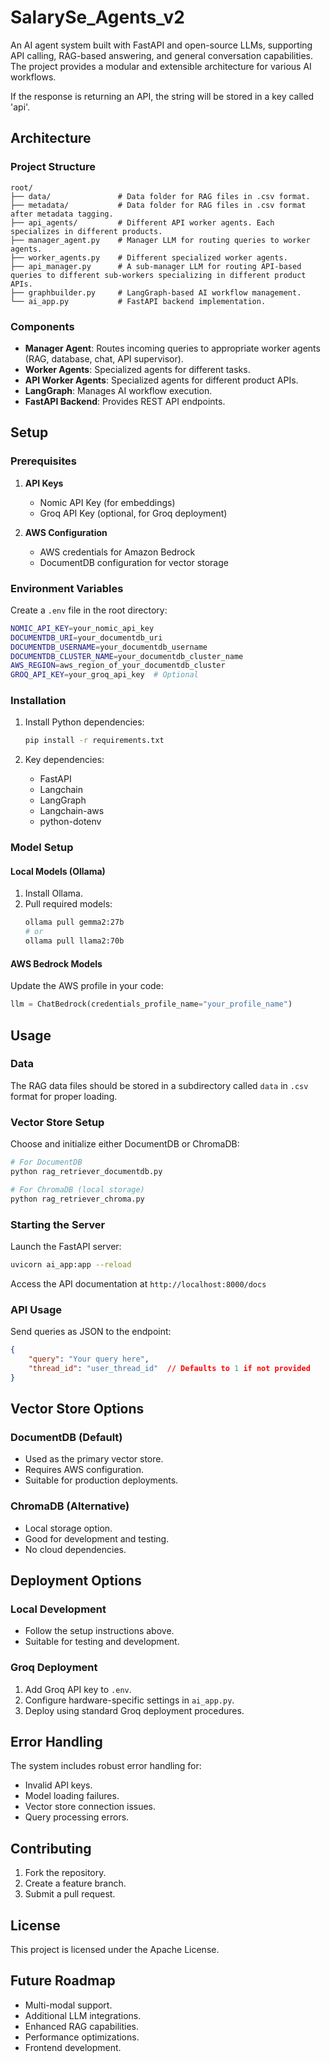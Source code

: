 # SalarySe_Agents_v2

An AI agent system built with FastAPI and open-source LLMs, supporting API calling, RAG-based answering, and general conversation capabilities. The project provides a modular and extensible architecture for various AI workflows.

If the response is returning an API, the string will be stored in a key called 'api'.

## Architecture

### Project Structure
```
root/
├── data/               # Data folder for RAG files in .csv format.
├── metadata/           # Data folder for RAG files in .csv format after metadata tagging.
├── api_agents/         # Different API worker agents. Each specializes in different products.
├── manager_agent.py    # Manager LLM for routing queries to worker agents.
├── worker_agents.py    # Different specialized worker agents.
├── api_manager.py      # A sub-manager LLM for routing API-based queries to different sub-workers specializing in different product APIs.
├── graphbuilder.py     # LangGraph-based AI workflow management.
└── ai_app.py           # FastAPI backend implementation.
```

### Components
- **Manager Agent**: Routes incoming queries to appropriate worker agents (RAG, database, chat, API supervisor).
- **Worker Agents**: Specialized agents for different tasks.
- **API Worker Agents**: Specialized agents for different product APIs.
- **LangGraph**: Manages AI workflow execution.
- **FastAPI Backend**: Provides REST API endpoints.

## Setup

### Prerequisites

1. **API Keys**
   - Nomic API Key (for embeddings)
   - Groq API Key (optional, for Groq deployment)

2. **AWS Configuration**
   - AWS credentials for Amazon Bedrock
   - DocumentDB configuration for vector storage

### Environment Variables

Create a `.env` file in the root directory:
```bash
NOMIC_API_KEY=your_nomic_api_key
DOCUMENTDB_URI=your_documentdb_uri
DOCUMENTDB_USERNAME=your_documentdb_username
DOCUMENTDB_CLUSTER_NAME=your_documentdb_cluster_name
AWS_REGION=aws_region_of_your_documentdb_cluster
GROQ_API_KEY=your_groq_api_key  # Optional
```

### Installation

1. Install Python dependencies:
   ```bash
   pip install -r requirements.txt
   ```

2. Key dependencies:
   - FastAPI
   - Langchain
   - LangGraph
   - Langchain-aws
   - python-dotenv

### Model Setup

#### Local Models (Ollama)
1. Install Ollama.
2. Pull required models:
   ```bash
   ollama pull gemma2:27b
   # or
   ollama pull llama2:70b
   ```

#### AWS Bedrock Models
Update the AWS profile in your code:
```python
llm = ChatBedrock(credentials_profile_name="your_profile_name")
```

## Usage

### Data

The RAG data files should be stored in a subdirectory called `data` in `.csv` format for proper loading.

### Vector Store Setup

Choose and initialize either DocumentDB or ChromaDB:

```bash
# For DocumentDB
python rag_retriever_documentdb.py

# For ChromaDB (local storage)
python rag_retriever_chroma.py
```

### Starting the Server

Launch the FastAPI server:
```bash
uvicorn ai_app:app --reload
```

Access the API documentation at `http://localhost:8000/docs`

### API Usage

Send queries as JSON to the endpoint:
```json
{
    "query": "Your query here",
    "thread_id": "user_thread_id"  // Defaults to 1 if not provided
}
```

## Vector Store Options

### DocumentDB (Default)
- Used as the primary vector store.
- Requires AWS configuration.
- Suitable for production deployments.

### ChromaDB (Alternative)
- Local storage option.
- Good for development and testing.
- No cloud dependencies.

## Deployment Options

### Local Development
- Follow the setup instructions above.
- Suitable for testing and development.

### Groq Deployment
1. Add Groq API key to `.env`.
2. Configure hardware-specific settings in `ai_app.py`.
3. Deploy using standard Groq deployment procedures.

## Error Handling

The system includes robust error handling for:
- Invalid API keys.
- Model loading failures.
- Vector store connection issues.
- Query processing errors.

## Contributing

1. Fork the repository.
2. Create a feature branch.
3. Submit a pull request.

## License

This project is licensed under the Apache License.

## Future Roadmap

- Multi-modal support.
- Additional LLM integrations.
- Enhanced RAG capabilities.
- Performance optimizations.
- Frontend development.

